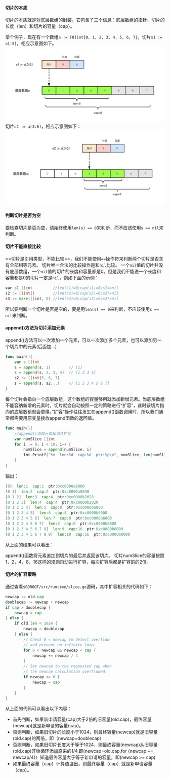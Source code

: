 #### 切片的本质

切片的本质就是对底层数组的封装，它包含了三个信息：底层数组的指针、切片的长度（len）和切片的容量（cap）。

举个例子，现在有一个数组`a := [8]int{0, 1, 2, 3, 4, 5, 6, 7}`，切片`s1 := a[:5]`，相应示意图如下。![slice_01](note.assets/slice_01.png)切片`s2 := a[3:6]`，相应示意图如下：![slice_02](note.assets/slice_02.png)

#### 判断切片是否为空

要检查切片是否为空，请始终使用`len(s) == 0`来判断，而不应该使用`s == nil`来判断。

#### 切片不能直接比较

==切片是引用类型，不能比较==，我们不能使用`==`操作符来判断两个切片是否含有全部相等元素。 切片唯一合法的比较操作是和`nil`比较。 一个`nil`值的切片并没有底层数组，一个`nil`值的切片的长度和容量都是0。但是我们不能说一个长度和容量都是0的切片一定是`nil`，例如下面的示例：

```go
var s1 []int         //len(s1)=0;cap(s1)=0;s1==nil
s2 := []int{}        //len(s2)=0;cap(s2)=0;s2!=nil
s3 := make([]int, 0) //len(s3)=0;cap(s3)=0;s3!=nil
```

所以要判断一个切片是否是空的，要是用`len(s) == 0`来判断，不应该使用`s == nil`来判断。



#### append()方法为切片添加元素

append()方法可以一次添加一个元素，可以一次添加多个元素，也可以添加另一个切片中的元素(后面加...)
```go
func main(){
	var s []int
	s = append(s, 1)        // [1]
	s = append(s, 2, 3, 4)  // [1 2 3 4]
	s2 := []int{5, 6, 7}  
	s = append(s, s2...)    // [1 2 3 4 5 6 7]
}
```
每个切片会指向一个底层数组，这个数组的容量够用就添加新增元素。当底层数组不能容纳新增的元素时，切片就会自动按照一定的策略进行“扩容”，此时该切片指向的底层数组就会更换。”扩容“操作往往发生在append()函数调用时，所以我们通常都需要用原变量接收append函数的返回值。
```go
func main(){
    //append()添加元素和切片扩容
    var numSlice []int
    for i := 0; i < 10; i++ {
        numSlice = append(numSlice, i)
        fmt.Printf("%v  len:%d  cap:%d  ptr:%p\n", numSlice, len(numSlice), cap(numSlice), numSlice)
    }
}
```
输出：
```go
[0]  len:1  cap:1  ptr:0xc0000a8000
[0 1]  len:2  cap:2  ptr:0xc0000a8040
[0 1 2]  len:3  cap:4  ptr:0xc0000b2020
[0 1 2 3]  len:4  cap:4  ptr:0xc0000b2020
[0 1 2 3 4]  len:5  cap:8  ptr:0xc0000b6000
[0 1 2 3 4 5]  len:6  cap:8  ptr:0xc0000b6000
[0 1 2 3 4 5 6]  len:7  cap:8  ptr:0xc0000b6000
[0 1 2 3 4 5 6 7]  len:8  cap:8  ptr:0xc0000b6000
[0 1 2 3 4 5 6 7 8]  len:9  cap:16  ptr:0xc0000b8000
[0 1 2 3 4 5 6 7 8 9]  len:10  cap:16  ptr:0xc0000b8000
```
从上面的结果可以看出：

append()函数将元素追加到切片的最后并返回该切片。
切片numSlice的容量按照1，2，4，8，16这样的规则自动进行扩容，每次扩容后都是扩容前的2倍。

#### 切片的扩容策略
通过查看`$GOROOT/src/runtime/slice.go`源码，其中扩容相关的代码如下：
```go
newcap := old.cap
doublecap := newcap + newcap
if cap > doublecap {
    newcap = cap
} else {
    if old.len < 1024 {
        newcap = doublecap
    } else {
        // Check 0 < newcap to detect overflow
        // and prevent an infinite loop.
        for 0 < newcap && newcap < cap {
            newcap += newcap / 4
        }
        // Set newcap to the requested cap when
        // the newcap calculation overflowed.
        if newcap <= 0 {
            newcap = cap
        }
    }
}
```
从上面的代码可以看出以下内容：

- 首先判断，如果新申请容量(cap)大于2倍的旧容量(old.cap)，最终容量(newcap)就是新申请的容量(cap)。
- 否则判断，如果旧切片的长度小于1024，则最终容量(newcap)就是旧容量(old.cap)的两倍，即（newcap=doublecap）
- 否则判断，如果旧切片长度大于等于1024，则最终容量(newcap)从旧容量(old.cap)开始循环添加原来的1/4,即(newcap=old.cap,for {newcap += newcap/4}）知道最终容量大于等于新申请的容量，即(newcap >= cap)
- 如果最终容量（cap）计算值溢出，则最终容量（cap）就是新申请容量（cap）。




